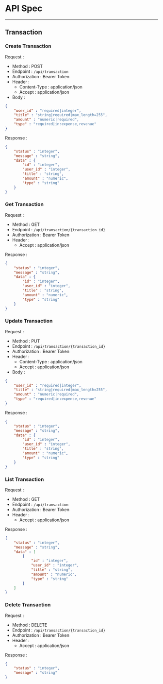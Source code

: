 # API Spec
---
## Transaction
### Create Transaction
Request :
- Method : POST
- Endpoint : `/api/transaction`
- Authorization : Bearer Token
- Header : 
    - Content-Type : application/json
    - Accept : application/json
- Body :
```json
{
    "user_id" : "required|integer",
    "title" : "string|required|max_length=255",
    "amount" : "numeric|required",
    "type" : "required|in:expense,revenue"
}
```

Response :
```json
{
    "status" : "integer",
    "message" : "string",
    "data" : {
        "id" : "integer",
        "user_id" : "integer",
        "title" : "string",
        "amount" : "numeric",
        "type" : "string"
    }
}
```

### Get Transaction
Request :
- Method : GET
- Endpoint : `/api/transaction/{transaction_id}`
- Authorization : Bearer Token
- Header : 
    - Accept : application/json

Response :
```json
{
    "status" : "integer",
    "message" : "string",
    "data" : {
        "id" : "integer",
        "user_id" : "integer",
        "title" : "string",
        "amount" : "numeric",
        "type" : "string"
    }
}
```

### Update Transaction
Request :
- Method : PUT
- Endpoint : `/api/transaction/{transaction_id}`
- Authorization : Bearer Token
- Header : 
    - Content-Type : application/json
    - Accept : application/json
- Body :
```json
{
    "user_id" : "required|integer",
    "title" : "string|required|max_length=255",
    "amount" : "numeric|required",
    "type" : "required|in:expense,revenue"
}
```

Response :
```json
{
    "status" : "integer",
    "message" : "string",
    "data" : {
        "id" : "integer",
        "user_id" : "integer",
        "title" : "string",
        "amount" : "numeric",
        "type" : "string"
    }
}
```

### List Transaction
Request :
- Method : GET
- Endpoint : `/api/transaction`
- Authorization : Bearer Token
- Header : 
    - Accept : application/json

Response :
```json
{
    "status" : "integer",
    "message" : "string",
    "data" : [
        {
            "id" : "integer",
            "user_id" : "integer",
            "title" : "string",
            "amount" : "numeric",
            "type" : "string"
        }
    ]
}
```

### Delete Transaction
Request :
- Method : DELETE
- Endpoint : `/api/transaction/{transaction_id}`
- Authorization : Bearer Token
- Header : 
    - Accept : application/json

Response :
```json
{
    "status" : "integer",
    "message" : "string"
}
```
